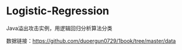 # Logistic-Regression
Java溢出攻击实例，用逻辑回归分析算法分类  

数据链接：https://github.com/duoergun0729/1book/tree/master/data
